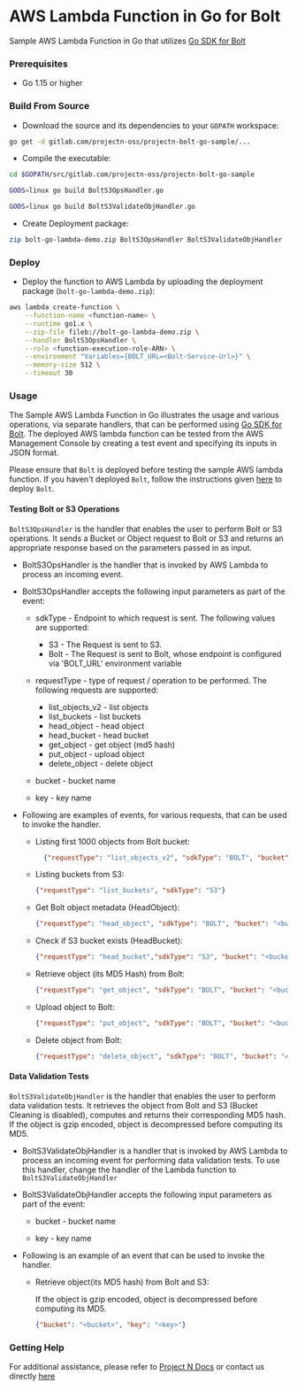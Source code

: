 # AWS Lambda Function in Go for Bolt

Sample AWS Lambda Function in Go that utilizes [Go SDK for Bolt](https://gitlab.com/projectn-oss/projectn-bolt-go)

### Prerequisites

- Go 1.15 or higher

### Build From Source

* Download the source and its dependencies to your `GOPATH` workspace:

```bash
go get -d gitlab.com/projectn-oss/projectn-bolt-go-sample/...
```

* Compile the executable:

```bash
cd $GOPATH/src/gitlab.com/projectn-oss/projectn-bolt-go-sample

GOOS=linux go build BoltS3OpsHandler.go

GOOS=linux go build BoltS3ValidateObjHandler.go
```

* Create Deployment package:

```bash
zip bolt-go-lambda-demo.zip BoltS3OpsHandler BoltS3ValidateObjHandler
```

### Deploy

* Deploy the function to AWS Lambda by uploading the deployment package (`bolt-go-lambda-demo.zip`):

```bash
aws lambda create-function \
    --function-name <function-name> \
    --runtime go1.x \
    --zip-file fileb://bolt-go-lambda-demo.zip \
    --handler BoltS3OpsHandler \
    --role <function-execution-role-ARN> \
    --environment "Variables={BOLT_URL=<Bolt-Service-Url>}" \
    --memory-size 512 \
    --timeout 30
```

### Usage

The Sample AWS Lambda Function in Go illustrates the usage and various operations, via separate handlers,
that can be performed using [Go SDK for Bolt](https://gitlab.com/projectn-oss/projectn-bolt-go).
The deployed AWS lambda function can be tested from the AWS Management Console by creating a test event and
specifying its inputs in JSON format.

Please ensure that `Bolt` is deployed before testing the sample AWS lambda function. If you haven't deployed `Bolt`,
follow the instructions given [here](https://xyz.projectn.co/installation-guide#estimate-savings) to deploy `Bolt`.

#### Testing Bolt or S3 Operations

`BoltS3OpsHandler` is the handler that enables the user to perform Bolt or S3 operations.
It sends a Bucket or Object request to Bolt or S3 and returns an appropriate response based on the parameters
passed in as input.

* BoltS3OpsHandler is the handler that is invoked by AWS Lambda to process an incoming event.


* BoltS3OpsHandler accepts the following input parameters as part of the event:
    * sdkType - Endpoint to which request is sent. The following values are supported:
        * S3 - The Request is sent to S3.
        * Bolt - The Request is sent to Bolt, whose endpoint is configured via 'BOLT_URL' environment variable

    * requestType - type of request / operation to be performed. The following requests are supported:
        * list_objects_v2 - list objects
        * list_buckets - list buckets
        * head_object - head object
        * head_bucket - head bucket
        * get_object - get object (md5 hash)
        * put_object - upload object
        * delete_object - delete object

    * bucket - bucket name

    * key - key name


* Following are examples of events, for various requests, that can be used to invoke the handler.
    * Listing first 1000 objects from Bolt bucket:
      ```json
        {"requestType": "list_objects_v2", "sdkType": "BOLT", "bucket": "<bucket>"}
      ```
    * Listing buckets from S3:
      ```json
      {"requestType": "list_buckets", "sdkType": "S3"}
      ```
    * Get Bolt object metadata (HeadObject):
      ```json
      {"requestType": "head_object", "sdkType": "BOLT", "bucket": "<bucket>", "key": "<key>"}
      ```
    * Check if S3 bucket exists (HeadBucket):
      ```json
      {"requestType": "head_bucket","sdkType": "S3", "bucket": "<bucket>"}
      ```  
    * Retrieve object (its MD5 Hash) from Bolt:
      ```json
      {"requestType": "get_object", "sdkType": "BOLT", "bucket": "<bucket>", "key": "<key>"}
      ```  
    * Upload object to Bolt:
      ```json
      {"requestType": "put_object", "sdkType": "BOLT", "bucket": "<bucket>", "key": "<key>", "value": "<value>"}
      ```  
    * Delete object from Bolt:
      ```json
      {"requestType": "delete_object", "sdkType": "BOLT", "bucket": "<bucket>", "key": "<key>"}
      ```


#### Data Validation Tests

`BoltS3ValidateObjHandler` is the handler that enables the user to perform data validation tests. It retrieves
the object from Bolt and S3 (Bucket Cleaning is disabled), computes and returns their corresponding MD5 hash.
If the object is gzip encoded, object is decompressed before computing its MD5.

* BoltS3ValidateObjHandler is a handler that is invoked by AWS Lambda to process an incoming event for performing
  data validation tests. To use this handler, change the handler of the Lambda function to
  `BoltS3ValidateObjHandler`


* BoltS3ValidateObjHandler accepts the following input parameters as part of the event:
    * bucket - bucket name

    * key - key name

* Following is an example of an event that can be used to invoke the handler.
    * Retrieve object(its MD5 hash) from Bolt and S3:

      If the object is gzip encoded, object is decompressed before computing its MD5.
      ```json
      {"bucket": "<bucket>", "key": "<key>"}
      ```

### Getting Help

For additional assistance, please refer to [Project N Docs](https://xyz.projectn.co/) or contact us directly
[here](mailto:support@projectn.co)
